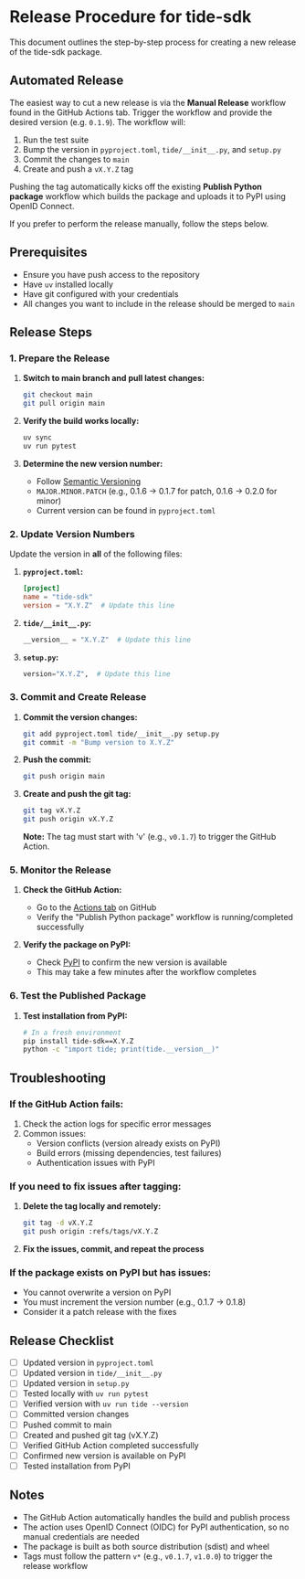 # Release Procedure for tide-sdk

This document outlines the step-by-step process for creating a new release of the tide-sdk package.

## Automated Release

The easiest way to cut a new release is via the **Manual Release** workflow
found in the GitHub Actions tab. Trigger the workflow and provide the desired
version (e.g. `0.1.9`). The workflow will:

1. Run the test suite
2. Bump the version in `pyproject.toml`, `tide/__init__.py`, and `setup.py`
3. Commit the changes to `main`
4. Create and push a `vX.Y.Z` tag

Pushing the tag automatically kicks off the existing **Publish Python package**
workflow which builds the package and uploads it to PyPI using OpenID Connect.

If you prefer to perform the release manually, follow the steps below.

## Prerequisites

- Ensure you have push access to the repository
- Have `uv` installed locally
- Have git configured with your credentials
- All changes you want to include in the release should be merged to `main`

## Release Steps

### 1. Prepare the Release

1. **Switch to main branch and pull latest changes:**
   ```bash
   git checkout main
   git pull origin main
   ```

2. **Verify the build works locally:**
   ```bash
   uv sync
   uv run pytest
   ```

3. **Determine the new version number:**
   - Follow [Semantic Versioning](https://semver.org/)
   - `MAJOR.MINOR.PATCH` (e.g., 0.1.6 → 0.1.7 for patch, 0.1.6 → 0.2.0 for minor)
   - Current version can be found in `pyproject.toml`

### 2. Update Version Numbers

Update the version in **all** of the following files:

1. **`pyproject.toml`:**
   ```toml
   [project]
   name = "tide-sdk"
   version = "X.Y.Z"  # Update this line
   ```

2. **`tide/__init__.py`:**
   ```python
   __version__ = "X.Y.Z"  # Update this line
   ```

3. **`setup.py`:**
   ```python
   version="X.Y.Z",  # Update this line
   ```



### 3. Commit and Create Release

1. **Commit the version changes:**
   ```bash
   git add pyproject.toml tide/__init__.py setup.py
   git commit -m "Bump version to X.Y.Z"
   ```

2. **Push the commit:**
   ```bash
   git push origin main
   ```

3. **Create and push the git tag:**
   ```bash
   git tag vX.Y.Z
   git push origin vX.Y.Z
   ```

   **Note:** The tag must start with 'v' (e.g., `v0.1.7`) to trigger the GitHub Action.

### 5. Monitor the Release

1. **Check the GitHub Action:**
   - Go to the [Actions tab](https://github.com/your-repo/actions) on GitHub
   - Verify the "Publish Python package" workflow is running/completed successfully

2. **Verify the package on PyPI:**
   - Check [PyPI](https://pypi.org/project/tide-sdk/) to confirm the new version is available
   - This may take a few minutes after the workflow completes

### 6. Test the Published Package

1. **Test installation from PyPI:**
   ```bash
   # In a fresh environment
   pip install tide-sdk==X.Y.Z
   python -c "import tide; print(tide.__version__)"
   ```

## Troubleshooting

### If the GitHub Action fails:
1. Check the action logs for specific error messages
2. Common issues:
   - Version conflicts (version already exists on PyPI)
   - Build errors (missing dependencies, test failures)
   - Authentication issues with PyPI

### If you need to fix issues after tagging:
1. **Delete the tag locally and remotely:**
   ```bash
   git tag -d vX.Y.Z
   git push origin :refs/tags/vX.Y.Z
   ```

2. **Fix the issues, commit, and repeat the process**

### If the package exists on PyPI but has issues:
- You cannot overwrite a version on PyPI
- You must increment the version number (e.g., 0.1.7 → 0.1.8)
- Consider it a patch release with the fixes

## Release Checklist

- [ ] Updated version in `pyproject.toml`
- [ ] Updated version in `tide/__init__.py`
- [ ] Updated version in `setup.py`
- [ ] Tested locally with `uv run pytest`
- [ ] Verified version with `uv run tide --version`
- [ ] Committed version changes
- [ ] Pushed commit to main
- [ ] Created and pushed git tag (vX.Y.Z)
- [ ] Verified GitHub Action completed successfully
- [ ] Confirmed new version is available on PyPI
- [ ] Tested installation from PyPI

## Notes

- The GitHub Action automatically handles the build and publish process
- The action uses OpenID Connect (OIDC) for PyPI authentication, so no manual credentials are needed
- The package is built as both source distribution (sdist) and wheel
- Tags must follow the pattern `v*` (e.g., `v0.1.7`, `v1.0.0`) to trigger the release workflow 